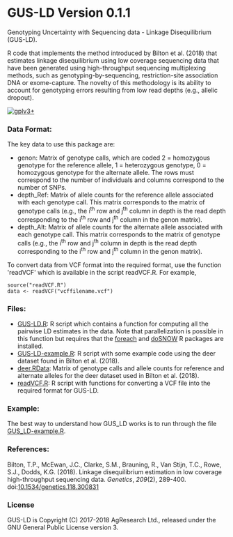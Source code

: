 # GUS-LD Version 0.1.1 
Genotyping Uncertainty with Sequencing data - Linkage Disequilibrium (GUS-LD).

R code that implements the method introduced by Bilton et al. (2018) that estimates linkage disequilibrium using low coverage sequencing data that have been generated using high-throughput sequencing multiplexing methods, such as genotyping-by-sequencing, restriction-site association DNA or exome-capture. The novelty of this methodology is its ability to account for genotyping errors resulting from low read depths (e.g., allelic dropout). 

[![gplv3+](https://img.shields.io/badge/license-GPLv3-blue.svg)](https://www.gnu.org/licenses/gpl.html)

### Data Format:

The key data to use this package are:
- genon: Matrix of genotype calls, which are coded 2 = homozygous genotype for the reference allele, 1 = heterozygous genotype, 0 = homozygous genotype for the alternate allele. The rows must correspond to the number of individuals and columns correspond to the number of SNPs.
- depth_Ref: Matrix of allele counts for the reference allele associated with each genotype call. This matrix corresponds to the matrix of genotype calls (e.g., the i<sup>th</sup> row and j<sup>th</sup> column in depth is the read depth corresponding to the i<sup>th</sup> row and j<sup>th</sup> column in the genon matrix).
- depth_Alt: Matrix of allele counts for the alternate allele associated with each genotype call. This matrix corresponds to the matrix of genotype calls (e.g., the i<sup>th</sup> row and j<sup>th</sup> column in depth is the read depth corresponding to the i<sup>th</sup> row and j<sup>th</sup> column in the genon matrix).

To convert data from VCF format into the required format, use the function 'readVCF' which is available in the script readVCF.R. For example,
```
source("readVCF.R")
data <- readVCF("vcffilename.vcf")
```

### Files:

- [GUS-LD.R](GUS_LD.R): R script which contains a function for computing all the pairwise LD estimates in the data. Note that parallelization is possible in this function but requires that the [foreach](https://cran.r-project.org/web/packages/foreach/index.html) and [doSNOW](https://cran.r-project.org/web/packages/doSNOW/index.html) R packages are installed.
- [GUS-LD-example.R](GUS_LD-example.R): R script with some example code using the deer dataset found in Bilton et al. (2018).
- [deer.RData](deer.RData): Matrix of genotype calls and allele counts for reference and alternate alleles for the deer dataset used in Bilton et al. (2018).
- [readVCF.R](readVCF.R): R script with functions for converting a VCF file into the required format for GUS-LD.

### Example:

The best way to understand how GUS_LD works is to run through the file [GUS_LD-example.R](GUS-LD-example.R).

### References:

Bilton, T.P., McEwan, J.C., Clarke, S.M., Brauning, R., Van Stijn, T.C., Rowe, S.J., Dodds, K.G. (2018). Linkage disequilibrium estimation in low coverage high-throughput sequencing data. *Genetics*, *209*(2), 289-400. doi:[10.1534/genetics.118.300831](https://doi.org/10.1534/genetics.118.300831)

### License
GUS-LD is Copyright (C) 2017-2018 AgResearch Ltd., released under the GNU General Public License version 3.
 
